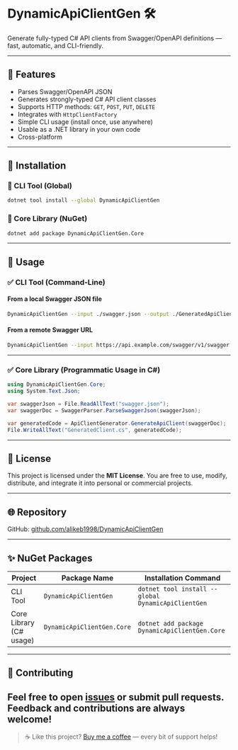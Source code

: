 # DynamicApiClientGen 🛠

Generate fully-typed C# API clients from Swagger/OpenAPI definitions — fast, automatic, and CLI-friendly.

---

## 📆 Features

* Parses Swagger/OpenAPI JSON
* Generates strongly-typed C# API client classes
* Supports HTTP methods: `GET`, `POST`, `PUT`, `DELETE`
* Integrates with `HttpClientFactory`
* Simple CLI usage (install once, use anywhere)
* Usable as a .NET library in your own code
* Cross-platform

---

## 🚀 Installation

### 📌 CLI Tool (Global)

```bash
dotnet tool install --global DynamicApiClientGen
```

### 📆 Core Library (NuGet)

```bash
dotnet add package DynamicApiClientGen.Core
```

---

## 🧪 Usage

### ✅ CLI Tool (Command-Line)

#### From a local Swagger JSON file

```bash
DynamicApiClientGen --input ./swagger.json --output ./GeneratedApiClient.cs
```

#### From a remote Swagger URL

```bash
DynamicApiClientGen --input https://api.example.com/swagger/v1/swagger.json --output ./Client.cs
```

---

### ✅ Core Library (Programmatic Usage in C#)

```csharp
using DynamicApiClientGen.Core;
using System.Text.Json;

var swaggerJson = File.ReadAllText("swagger.json");
var swaggerDoc = SwaggerParser.ParseSwaggerJson(swaggerJson);

var generatedCode = ApiClientGenerator.GenerateApiClient(swaggerDoc);
File.WriteAllText("GeneratedClient.cs", generatedCode);
```

---

## 📄 License

This project is licensed under the **MIT License**.
You are free to use, modify, distribute, and integrate it into personal or commercial projects.

---

## 🌐 Repository

GitHub: [github.com/alikeb1998/DynamicApiClientGen](https://github.com/alikeb1998/DynamicApiClientGen)

---

## ✨ NuGet Packages

| Project                 | Package Name               | Installation Command                               |
| ----------------------- | -------------------------- | -------------------------------------------------- |
| CLI Tool                | `DynamicApiClientGen`      | `dotnet tool install --global DynamicApiClientGen` |
| Core Library (C# usage) | `DynamicApiClientGen.Core` | `dotnet add package DynamicApiClientGen.Core`      |

---

## 🙌 Contributing

Feel free to open [issues](https://github.com/alikeb1998/DynamicApiClientGen/issues) or submit pull requests.
Feedback and contributions are always welcome!
---
> ☕ Like this project? [Buy me a coffee](https://buymeacoffee.com/alikeb) — every bit of support helps!

